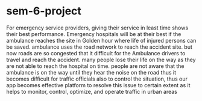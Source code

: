 # sem-6-project

For emergency service providers, giving their service in least time shows their best
performance. Emergency hospitals will be at their best if the ambulance reaches the site
in Golden hour where life of injured persons can be saved. ambulance uses the road
network to reach the accident site. but now roads are so congested that it difficult for the
Ambulance drivers to travel and reach the accident. many people lose their life on the
way as they are not able to reach the hospital on time. people are not aware that the
ambulance is on the way until they hear the noise on the road thus it becomes difficult
for traffic officials also to control the situation, thus our app becomes effective platform
to resolve this issue to certain extent as it helps to monitor, control, optimize, and
operate traffic in urban areas
